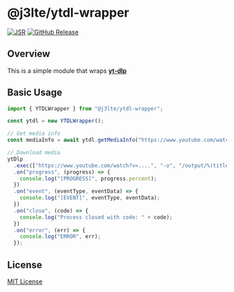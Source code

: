 # @j3lte/ytdl-wrapper

[![JSR](https://jsr.io/badges/@j3lte/ytdl-wrapper)](https://jsr.io/@j3lte/ytdl-wrapper)
[![GitHub Release](https://img.shields.io/github/v/release/j3lte/ytdl-wrapper)](https://github.com/j3lte/ytdl-wrapper/releases/latest)

## Overview

This is a simple module that wraps **[yt-dlp](https://github.com/yt-dlp/yt-dlp)**

## Basic Usage

```typescript
import { YTDLWrapper } from "@j3lte/ytdl-wrapper";

const ytdl = new YTDLWrapper();

// Get media info
const mediaInfo = await ytdl.getMediaInfo("https://www.youtube.com/watch?v=...");

// Download media
ytDlp
  .exec(["https://www.youtube.com/watch?v=....", "-o", "/output/%(title)s.%(ext)s"])
  .on("progress", (progress) => {
    console.log("[PROGRESS]", progress.percent);
  })
  .on("event", (eventType, eventData) => {
    console.log("[EVENT]", eventType, eventData);
  })
  .on("close", (code) => {
    console.log("Process closed with code: " + code);
  })
  .on("error", (err) => {
    console.log("ERROR", err);
  });
```

## License

[MIT License](./LICENSE)
